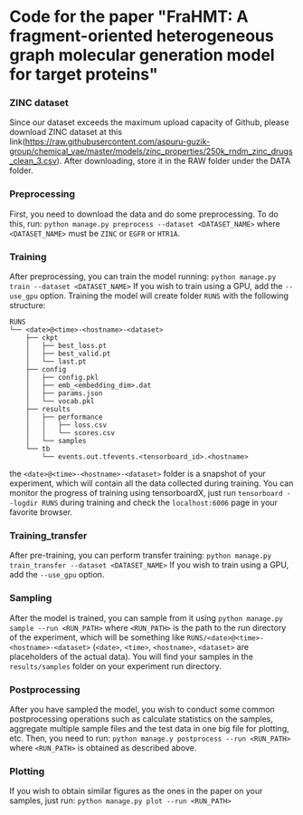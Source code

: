 # Code for the paper "FraHMT: A fragment-oriented heterogeneous graph molecular generation model for target proteins"

### ZINC dataset
Since our dataset exceeds the maximum upload capacity of Github, please download ZINC dataset at this link(https://raw.githubusercontent.com/aspuru-guzik-group/chemical_vae/master/models/zinc_properties/250k_rndm_zinc_drugs_clean_3.csv). 
After downloading, store it in the RAW folder under the DATA folder.

### Preprocessing
First, you need to download the data and do some preprocessing. To do this, run:
`python manage.py preprocess --dataset <DATASET_NAME>`
where `<DATASET_NAME>` must be `ZINC` or `EGFR` or `HTR1A`. 

### Training
After preprocessing, you can train the model running:
`python manage.py train --dataset <DATASET_NAME>`
If you wish to train using a GPU, add the `--use_gpu` option.
Training the model will create folder `RUNS` with the following structure:
```
RUNS
└── <date>@<time>-<hostname>-<dataset>
    ├── ckpt
    │   ├── best_loss.pt
    │   ├── best_valid.pt
    │   └── last.pt
    ├── config
    │   ├── config.pkl
    │   ├── emb_<embedding_dim>.dat
    │   ├── params.json
    │   └── vocab.pkl
    ├── results
    │   ├── performance
    │   │   ├── loss.csv
    │   │   └── scores.csv
    │   └── samples
    └── tb
        └── events.out.tfevents.<tensorboard_id>.<hostname>
```
the `<date>@<time>-<hostname>-<dataset>` folder is a snapshot of your experiment, which will contain all the data collected during training.
You can monitor the progress of training using tensorboardX, just run
`tensorboard --logdir RUNS`
during training and check the `localhost:6006` page in your favorite browser.

### Training_transfer
After pre-training, you can perform transfer training:
`python manage.py train_transfer --dataset <DATASET_NAME>`
If you wish to train using a GPU, add the `--use_gpu` option.

### Sampling
After the model is trained, you can sample from it using
`python manage.py sample --run <RUN_PATH>`
where `<RUN_PATH>` is the path to the run directory of the experiment, which will be something like `RUNS/<date>@<time>-<hostname>-<dataset>` (`<date>`, `<time>`, `<hostname>`, `<dataset>` are placeholders of the actual data).
You will find your samples in the `results/samples` folder on your experiment run directory.

### Postprocessing
After you have sampled the model, you wish to conduct some common postprocessing operations such as calculate statistics on the samples, aggregate multiple sample files and the test data in one big file for plotting, etc.
Then, you need to run:
`python manage.y postprocess --run <RUN_PATH>`
where `<RUN_PATH>` is obtained as described above.

### Plotting
If you wish to obtain similar figures as the ones in the paper on your samples, just run:
`python manage.py plot --run <RUN_PATH>`
